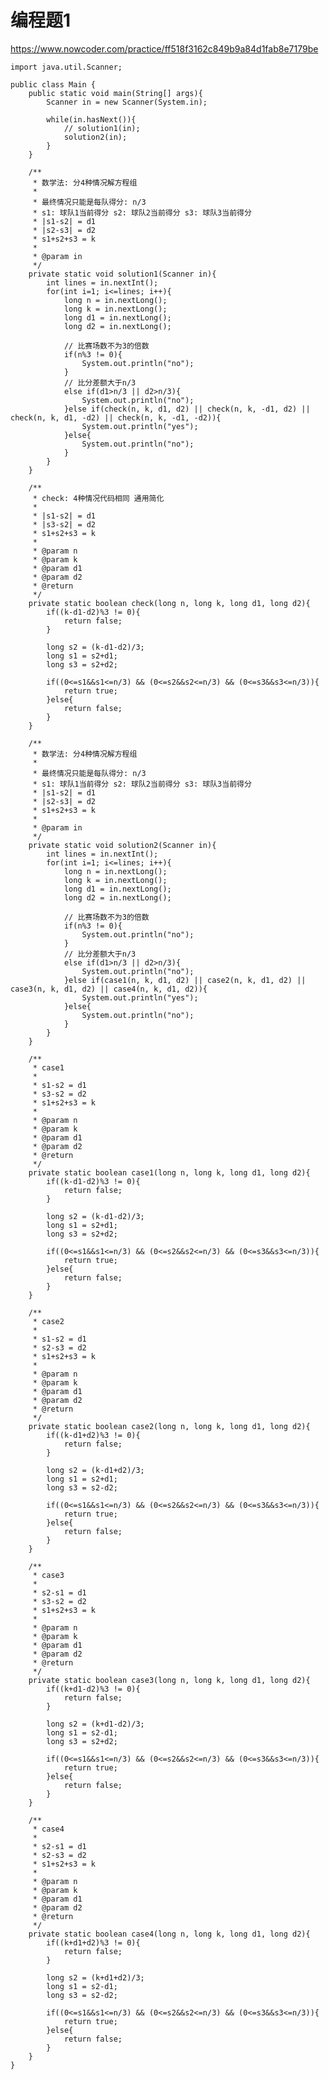 # 编程题1
https://www.nowcoder.com/practice/ff518f3162c849b9a84d1fab8e7179be

    import java.util.Scanner;
    
    public class Main {
        public static void main(String[] args){
            Scanner in = new Scanner(System.in);
    
            while(in.hasNext()){
                // solution1(in);
                solution2(in);
            }
        }
    
        /**
         * 数学法: 分4种情况解方程组
         *
         * 最终情况只能是每队得分: n/3
         * s1: 球队1当前得分 s2: 球队2当前得分 s3: 球队3当前得分
         * |s1-s2| = d1
         * |s2-s3| = d2
         * s1+s2+s3 = k
         *
         * @param in
         */
        private static void solution1(Scanner in){
            int lines = in.nextInt();
            for(int i=1; i<=lines; i++){
                long n = in.nextLong();
                long k = in.nextLong();
                long d1 = in.nextLong();
                long d2 = in.nextLong();
    
                // 比赛场数不为3的倍数
                if(n%3 != 0){
                    System.out.println("no");
                }
                // 比分差额大于n/3
                else if(d1>n/3 || d2>n/3){
                    System.out.println("no");
                }else if(check(n, k, d1, d2) || check(n, k, -d1, d2) || check(n, k, d1, -d2) || check(n, k, -d1, -d2)){
                    System.out.println("yes");
                }else{
                    System.out.println("no");
                }
            }
        }
    
        /**
         * check: 4种情况代码相同 通用简化
         *
         * |s1-s2| = d1
         * |s3-s2| = d2
         * s1+s2+s3 = k
         *
         * @param n
         * @param k
         * @param d1
         * @param d2
         * @return
         */
        private static boolean check(long n, long k, long d1, long d2){
            if((k-d1-d2)%3 != 0){
                return false;
            }
    
            long s2 = (k-d1-d2)/3;
            long s1 = s2+d1;
            long s3 = s2+d2;
    
            if((0<=s1&&s1<=n/3) && (0<=s2&&s2<=n/3) && (0<=s3&&s3<=n/3)){
                return true;
            }else{
                return false;
            }
        }
    
        /**
         * 数学法: 分4种情况解方程组
         *
         * 最终情况只能是每队得分: n/3
         * s1: 球队1当前得分 s2: 球队2当前得分 s3: 球队3当前得分
         * |s1-s2| = d1
         * |s2-s3| = d2
         * s1+s2+s3 = k
         *
         * @param in
         */
        private static void solution2(Scanner in){
            int lines = in.nextInt();
            for(int i=1; i<=lines; i++){
                long n = in.nextLong();
                long k = in.nextLong();
                long d1 = in.nextLong();
                long d2 = in.nextLong();
    
                // 比赛场数不为3的倍数
                if(n%3 != 0){
                    System.out.println("no");
                }
                // 比分差额大于n/3
                else if(d1>n/3 || d2>n/3){
                    System.out.println("no");
                }else if(case1(n, k, d1, d2) || case2(n, k, d1, d2) || case3(n, k, d1, d2) || case4(n, k, d1, d2)){
                    System.out.println("yes");
                }else{
                    System.out.println("no");
                }
            }
        }
    
        /**
         * case1
         *
         * s1-s2 = d1
         * s3-s2 = d2
         * s1+s2+s3 = k
         *
         * @param n
         * @param k
         * @param d1
         * @param d2
         * @return
         */
        private static boolean case1(long n, long k, long d1, long d2){
            if((k-d1-d2)%3 != 0){
                return false;
            }
    
            long s2 = (k-d1-d2)/3;
            long s1 = s2+d1;
            long s3 = s2+d2;
    
            if((0<=s1&&s1<=n/3) && (0<=s2&&s2<=n/3) && (0<=s3&&s3<=n/3)){
                return true;
            }else{
                return false;
            }
        }
    
        /**
         * case2
         *
         * s1-s2 = d1
         * s2-s3 = d2
         * s1+s2+s3 = k
         *
         * @param n
         * @param k
         * @param d1
         * @param d2
         * @return
         */
        private static boolean case2(long n, long k, long d1, long d2){
            if((k-d1+d2)%3 != 0){
                return false;
            }
    
            long s2 = (k-d1+d2)/3;
            long s1 = s2+d1;
            long s3 = s2-d2;
    
            if((0<=s1&&s1<=n/3) && (0<=s2&&s2<=n/3) && (0<=s3&&s3<=n/3)){
                return true;
            }else{
                return false;
            }
        }
    
        /**
         * case3
         *
         * s2-s1 = d1
         * s3-s2 = d2
         * s1+s2+s3 = k
         *
         * @param n
         * @param k
         * @param d1
         * @param d2
         * @return
         */
        private static boolean case3(long n, long k, long d1, long d2){
            if((k+d1-d2)%3 != 0){
                return false;
            }
    
            long s2 = (k+d1-d2)/3;
            long s1 = s2-d1;
            long s3 = s2+d2;
    
            if((0<=s1&&s1<=n/3) && (0<=s2&&s2<=n/3) && (0<=s3&&s3<=n/3)){
                return true;
            }else{
                return false;
            }
        }
    
        /**
         * case4
         *
         * s2-s1 = d1
         * s2-s3 = d2
         * s1+s2+s3 = k
         *
         * @param n
         * @param k
         * @param d1
         * @param d2
         * @return
         */
        private static boolean case4(long n, long k, long d1, long d2){
            if((k+d1+d2)%3 != 0){
                return false;
            }
    
            long s2 = (k+d1+d2)/3;
            long s1 = s2-d1;
            long s3 = s2-d2;
    
            if((0<=s1&&s1<=n/3) && (0<=s2&&s2<=n/3) && (0<=s3&&s3<=n/3)){
                return true;
            }else{
                return false;
            }
        }
    }
    

